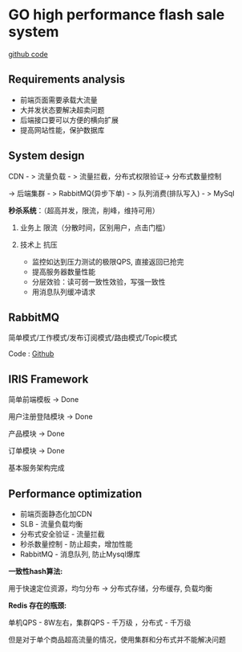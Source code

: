 # GO high performance flash sale system



[github code](https://github.com/Bensonluo/go-flash-sale)



## Requirements analysis

- 前端页面需要承载大流量
- 大并发状态要解决超卖问题
- 后端接口要可以方便的横向扩展
- 提高网站性能，保护数据库



## System design

CDN - > 流量负载 - > 流量拦截，分布式权限验证-> 分布式数量控制 

-> 后端集群 - > RabbitMQ(异步下单) - > 队列消费(排队写入) - > MySql

**秒杀系统**：（超高并发，限流，削峰，维持可用）

1. 业务上 限流（分散时间，区别用户，点击门槛）

2. 技术上 抗压 
   - 监控如达到压力测试的极限QPS, 直接返回已抢完
   - 提高服务器数量性能
   - 分层效验：读可弱一致性效验，写强一致性
   - 用消息队列缓冲请求



## RabbitMQ

简单模式/工作模式/发布订阅模式/路由模式/Topic模式

Code :  [Github](https://github.com/Bensonluo/go-flash-sale/tree/main/simple-rabbitmq)



## IRIS Framework

简单前端模板 -> Done

用户注册登陆模块 -> Done

产品模块 -> Done

订单模块 -> Done

基本服务架构完成



## Performance optimization

- 前端页面静态化加CDN
- SLB - 流量负载均衡
- 分布式安全验证 - 流量拦截
- 秒杀数量控制 - 防止超卖，增加性能
- RabbitMQ - 消息队列, 防止Mysql爆库



**一致性hash算法:** 

用于快速定位资源，均匀分布 -> 分布式存储，分布缓存, 负载均衡



**Redis 存在的瓶颈:** 

单机QPS - 8W左右，集群QPS - 千万级 ，分布式 - 千万级

但是对于单个商品超高流量的情况，使用集群和分布式并不能解决问题





